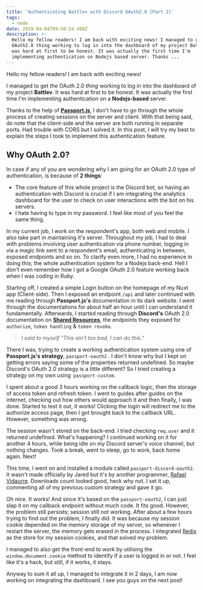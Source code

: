 ```yaml
---
title: 'Authenticating Battlev with Discord OAuth2.0 [Part 2]'
tags:
  - node
date: 2019-04-04T09:50:24.498Z
description: >-
  Hello my fellow readers! I am back with exciting news! I managed to get the
  OAuth2.0 thing working to log in into the dashboard of my project Battlev. It
  was hard at first to be honest. It was actually the first time I'm
  implementing authentication on Nodejs based server. Thanks ...
---
```


<p>Hello my fellow readers! I am back with exciting news!</p>

<p>I managed to get the OAuth 2.0 <em>thing</em> working to log in into the dashboard of my project <strong>Battlev</strong>. It was hard at first to be honest. It was actually the first time I'm implementing authentication on a <strong>Nodejs-based</strong> server.</p>

<p>Thanks to the help of <a href="https://passportjs.org" target="_blank" rel="noopener" title="Passportjs"><strong>Passport.js</strong></a>, I don't have to go through the whole process of creating sessions on the server and client. With that being said, do note that the client-side and the server are both running in separate ports. Had trouble with CORS but I solved it. In this post, I will try my best to explain the steps I took to implement this authentication feature.</p>

<h2>Why OAuth 2.0?</h2>

<p>In case if any of you are wondering why I am going for an OAuth 2.0 type of authentication, is because of <strong>2 things</strong>:</p>

<ul>

<li>The core feature of this whole project is the Discord bot, so having an authentication with Discord is crucial if I am integrating the analytics dashboard for the user to check on user interactions with the bot on his servers.</li>

<li>I hate having to type in my password. I feel like most of you feel the same thing.&nbsp;</li>

</ul>

<p>In my current job, I work on the respondent's app, both web and mobile. I also take part in maintaining it's server. Throughout my job, I had to deal with problems involving user authentication via phone number, logging in via a magic link sent to a respondent's email, authenticating in between, exposed endpoints and so on. To clarify even more, I had no experience in doing this; the whole authentication system for a Nodejs back-end. Hell I don't even remember how I got a Google OAuth 2.0 feature working back when I was coding in Ruby.</p>

<p>Starting off, I created a simple Login button on the homepage of my Nuxt app (Client-side). Then I exposed an endpoint&nbsp;<code>/api</code>&nbsp;and later continued with me reading through <strong>Passport.js's</strong> documentation in its dark website. I went through the documentations for about half an hour until I can understand it fundamentally. Afterwards, I started reading through <strong>Discord's</strong> OAuth 2.0 documentation on <a href="https://discordapp.com/developers/docs/topics/oauth2#shared-resources" target="_blank" rel="noopener" title="shared resources"><strong>Shared Resources</strong></a>, the endpoints they exposed for <code>authorize</code>, <code>token handling</code> &amp; <code>token revoke</code>.</p>

<blockquote>

<p><em>I said to myself "This ain't too bad, I can do this."</em></p>

</blockquote>

<p>There I was, trying to create a working authentication system using one of <strong>Passport.js's strategy</strong>,&nbsp;<code>passport-oauth2</code> . I don't know why but I kept on getting errors saying some of the properties returned undefined. So maybe Discord's OAuth 2.0 strategy is a little different? So I tried creating a strategy on my own using<code> passport-custom</code>.</p>

<p>I spent about a good 3 hours working on the callback logic, then the storage of access token and refresh token. I went to guides after guides on the internet, checking out how others would approach it and then finally, I was done. Started to test it out, it works! Clicking the login will redirect me to the authorize access page, then I got brought back to the callback URL. However, something was wrong.</p>

<p>The session wasn't stored on the back-end. I tried checking <code>req.user</code> and it returned undefined. What's happening? I continued working on it for another 4 hours, while being idle on my Discord server's voice channel, but nothing changes. Took a break, went to sleep, go to work, back home again. Next!</p>

<p>This time, I went on and installed a module called <code>passport-discord-oauth2</code>. It wasn't made officially by Jared but it's by another programmer, <a href="https://github.com/RafaelVidaurre/passport-discord-oauth2" target="_blank" rel="noopener" title="Rafael Vidaurre">Rafael Vidaurre</a>. Downloads count looked good, heck why not. I set it up, commenting all of my previous custom strategy and gave it go.&nbsp;</p>

<p>Oh nice. It works! And since it's based on the <code>passport-oauth2</code>, I can just slap it on my callback endpoint without much code. It fits good. However, the problem still persists; session still not working. After about a few hours trying to find out the problem, I finally did. It was because my session cookie depended on the memory storage of my server, so whenever I restart the server, the memory gets erased in the process. I integrated <a href="https://redis.io/" target="_blank" rel="noopener" title="Redis">Redis</a> as the store for my session cookies, and that solved my problem.</p>

<p>I managed to also get the front-end to work by utilising the <code>window.document.cookie</code> method to identify if a user is logged in or not. I feel like it's a hack, but still, if it works, it stays.&nbsp;</p>

<p>Anyway to sum it all up, I managed to integrate it in 2 days, I am now working on integrating the dashboard. I see you guys on the next post!</p>
